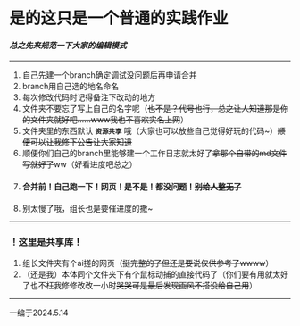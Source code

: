 # 是的这只是一个普通的实践作业
#### *总之先来规范一下大家的编辑模式*
_____
1. 自己先建一个branch确定调试没问题后再申请合并
2. branch用自己选的地名命名
1. 每次修改代码时记得备注下改动的地方
2. 文件夹不要忘了写上自己的名字呢（~~也不是？代号也行，总之让人知道那是你的文件夹就好吧......www我也不喜欢实名上网~~）
3. 文件夹里的东西默认 **`资源共享`** 哦（大家也可以放些自己觉得好玩的代码~）~~顺便可以让我修下公告让大家知道~~
4. 顺便你们自己的branch里能够建一个工作日志就太好了~~拿那个自带的md文件写就好了~~ww（好看进度吧总之）
5. #### 合并前！自己跑一下！网页！是不是！都没问题！~~别给人整无了~~
6. 别太慢了哦，组长也是要催进度的撒~
***
### ！这里是共享库！
1. 组长文件夹有个ai搓的网页（~~挺完整的了但还是要说仅供参考了wwww~~）
2. （还是我）本体同个文件夹下有个鼠标动捕的直接代码了（你们要有用就太好了也不枉我修修改改一小时~~哭哭可是最后发现画风不搭没给自己用~~）
***
一编于2024.5.14
